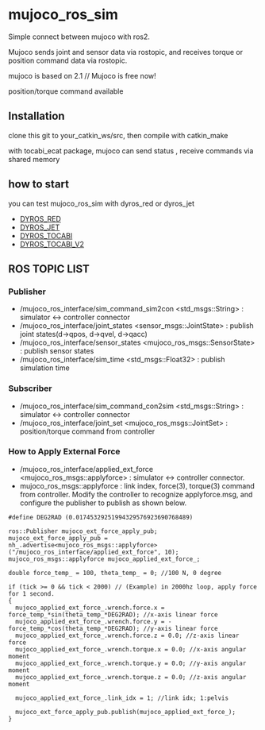 # mujoco_ros_sim

Simple connect between mujoco with ros2. 

Mujoco sends joint and sensor data via rostopic, and receives torque or position command data via rostopic.   

mujoco is based on 2.1 // Mujoco is free now!

position/torque command available

## Installation

clone this git to your_catkin_ws/src, then compile with catkin_make

with tocabi_ecat package, mujoco can send status , receive commands via shared memory

## how to start  

you can test mujoco_ros_sim with dyros_red or dyros_jet

* [DYROS_RED](https://github.com/saga0619/dyros_red)
* [DYROS_JET](https://github.com/psh117/dyros_jet)
* [DYROS_TOCABI](https://github.com/saga0619/dyros_tocabi)
* [DYROS_TOCABI_V2](https://github.com/saga0619/dyros_tocabi_v2)


## ROS TOPIC LIST
### Publisher 
* /mujoco_ros_interface/sim_command_sim2con <std_msgs::String> : simulator <-> controller connector
* /mujoco_ros_interface/joint_states <sensor_msgs::JointState> : publish joint states(d->qpos, d->qvel, d->qacc)
* /mujoco_ros_interface/sensor_states <mujoco_ros_msgs::SensorState> : publish sensor states
* /mujoco_ros_interface/sim_time <std_msgs::Float32> : publish simulation time

### Subscriber
* /mujoco_ros_interface/sim_command_con2sim <std_msgs::String> : simulator <-> controller connector
* /mujoco_ros_interface/joint_set <mujoco_ros_msgs::JointSet> : position/torque command from controller

### How to Apply External Force
* /mujoco_ros_interface/applied_ext_force <mujoco_ros_msgs::applyforce> : simulator <-> controller connector.
* mujoco_ros_msgs::applyforce : link index, force(3), torque(3) command from controller.
Modify the controller to recognize applyforce.msg, and configure the publisher to publish as shown below.
```
#define DEG2RAD (0.01745329251994329576923690768489)

ros::Publisher mujoco_ext_force_apply_pub;
mujoco_ext_force_apply_pub = nh_.advertise<mujoco_ros_msgs::applyforce>("/mujoco_ros_interface/applied_ext_force", 10);
mujoco_ros_msgs::applyforce mujoco_applied_ext_force_;

double force_temp_ = 100, theta_temp_ = 0; //100 N, 0 degree

if (tick >= 0 && tick < 2000) // (Example) in 2000hz loop, apply force for 1 second.
{    
  mujoco_applied_ext_force_.wrench.force.x = force_temp_*sin(theta_temp_*DEG2RAD); //x-axis linear force
  mujoco_applied_ext_force_.wrench.force.y = -force_temp_*cos(theta_temp_*DEG2RAD); //y-axis linear force  
  mujoco_applied_ext_force_.wrench.force.z = 0.0; //z-axis linear force
  mujoco_applied_ext_force_.wrench.torque.x = 0.0; //x-axis angular moment
  mujoco_applied_ext_force_.wrench.torque.y = 0.0; //y-axis angular moment
  mujoco_applied_ext_force_.wrench.torque.z = 0.0; //z-axis angular moment
  
  mujoco_applied_ext_force_.link_idx = 1; //link idx; 1:pelvis
  
  mujoco_ext_force_apply_pub.publish(mujoco_applied_ext_force_);                    
}
  ```
  
